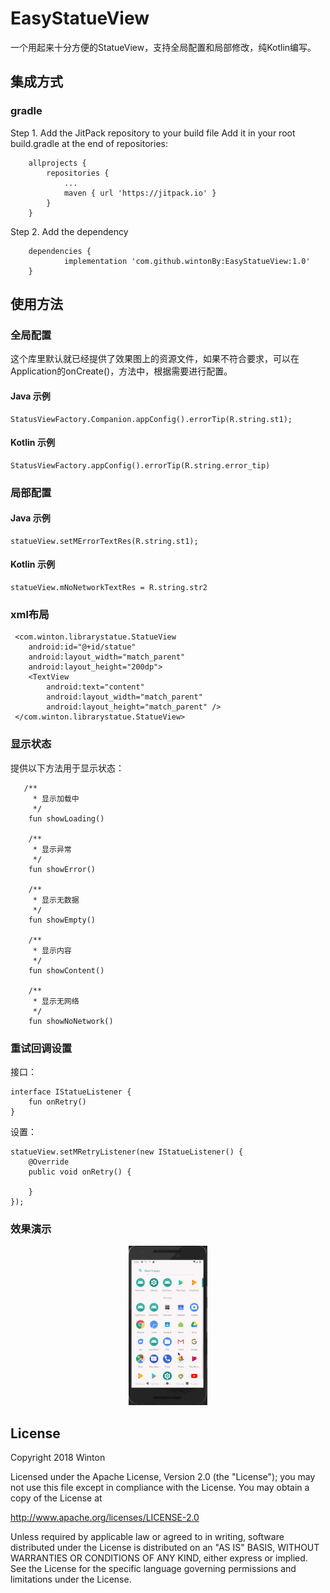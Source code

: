 # EasyStatueView
一个用起来十分方便的StatueView，支持全局配置和局部修改，纯Kotlin编写。

## 集成方式

### gradle
Step 1. Add the JitPack repository to your build file
Add it in your root build.gradle at the end of repositories:
```
	allprojects {
		repositories {
			...
			maven { url 'https://jitpack.io' }
		}
	}
```
Step 2. Add the dependency
```
	dependencies {
	        implementation 'com.github.wintonBy:EasyStatueView:1.0'
	}
```
## 使用方法

### 全局配置
这个库里默认就已经提供了效果图上的资源文件，如果不符合要求，可以在Application的onCreate()，方法中，根据需要进行配置。
#### Java 示例
```
StatusViewFactory.Companion.appConfig().errorTip(R.string.st1);
```
#### Kotlin 示例
```
StatusViewFactory.appConfig().errorTip(R.string.error_tip)
```
### 局部配置
#### Java 示例
```
statueView.setMErrorTextRes(R.string.st1);
```
#### Kotlin 示例
```
statueView.mNoNetworkTextRes = R.string.str2
```
### xml布局
```
 <com.winton.librarystatue.StatueView
    android:id="@+id/statue"
    android:layout_width="match_parent"
    android:layout_height="200dp">
    <TextView
        android:text="content"
        android:layout_width="match_parent"
        android:layout_height="match_parent" />
 </com.winton.librarystatue.StatueView>
```
### 显示状态
提供以下方法用于显示状态：
```
   /**
     * 显示加载中
     */
    fun showLoading()

    /**
     * 显示异常
     */
    fun showError()

    /**
     * 显示无数据
     */
    fun showEmpty()

    /**
     * 显示内容
     */
    fun showContent()

    /**
     * 显示无网络
     */
    fun showNoNetwork()
```
### 重试回调设置

接口：
```
interface IStatueListener {
    fun onRetry()
}
```
设置：
```
statueView.setMRetryListener(new IStatueListener() {
    @Override
    public void onRetry() {

    }
});
```
### 效果演示
<center>
<img src="screen/1.gif" width="25%" height="25%"/>
</center>

## License
 Copyright 2018 Winton

Licensed under the Apache License, Version 2.0 (the "License");
you may not use this file except in compliance with the License.
You may obtain a copy of the License at

   http://www.apache.org/licenses/LICENSE-2.0

Unless required by applicable law or agreed to in writing, software
distributed under the License is distributed on an "AS IS" BASIS,
WITHOUT WARRANTIES OR CONDITIONS OF ANY KIND, either express or implied.
See the License for the specific language governing permissions and
limitations under the License.
